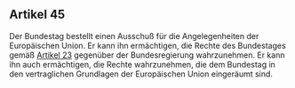 ## Artikel 45

Der Bundestag bestellt einen Ausschuß für die Angelegenheiten der Europäischen Union. Er kann ihn ermächtigen, die Rechte des Bundestages gemäß [Artikel 23](#artikel-23) gegenüber der Bundesregierung wahrzunehmen. Er kann ihn auch ermächtigen, die Rechte wahrzunehmen, die dem Bundestag in den vertraglichen Grundlagen der Europäischen Union eingeräumt sind.

